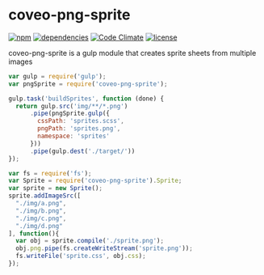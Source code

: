 coveo-png-sprite
==========
[![npm](https://img.shields.io/npm/v/coveo-png-sprite.svg?style=flat-square)](https://www.npmjs.com/package/coveo-png-sprite)
[![dependencies](https://img.shields.io/david/Coveo/png-sprite.svg?style=flat-square)](https://david-dm.org/Coveo/png-sprite)
[![Code Climate](https://img.shields.io/codeclimate/github/Coveo/png-sprite.svg?style=flat-square)](https://codeclimate.com/github/Coveo/png-sprite)
[![license](http://img.shields.io/badge/license-MIT-blue.svg?style=flat-square)](https://github.com/Coveo/png-sprite/blob/master/LICENSE)

coveo-png-sprite is a gulp module that creates sprite sheets from multiple images

```js
var gulp = require('gulp');
var pngSprite = require('coveo-png-sprite');

gulp.task('buildSprites', function (done) {
  return gulp.src('img/**/*.png')
      .pipe(pngSprite.gulp({
        cssPath: 'sprites.scss',
        pngPath: 'sprites.png',
        namespace: 'sprites'
      }))
      .pipe(gulp.dest('./target/'))
});
```
```js
var fs = require('fs');
var Sprite = require('coveo-png-sprite').Sprite;
var sprite = new Sprite();
sprite.addImageSrc([
  "./img/a.png",
  "./img/b.png",
  "./img/c.png",
  "./img/d.png"
], function(){
  var obj = sprite.compile('./sprite.png');
  obj.png.pipe(fs.createWriteStream('sprite.png'));
  fs.writeFile('sprite.css', obj.css);
});
```
